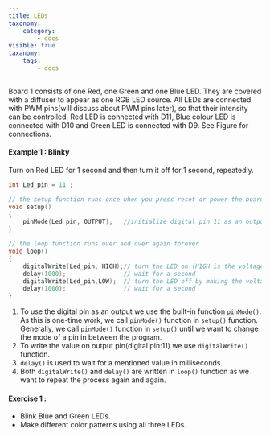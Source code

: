 ```yaml
---
title: LEDs
taxonomy:
    category:
        - docs
visible: true
taxanomy:
    tags:
        - docs
---
```


Board 1 consists of one Red, one Green and one Blue LED. They are covered with a diffuser to appear as one RGB LED source. All LEDs are connected with PWM pins(will discuss about PWM pins later),  so that their intensity can be controlled. Red LED is connected with D11, Blue colour LED is connected with D10 and Green LED is connected with D9. See Figure for connections.

#### Example 1 : Blinky
Turn on Red LED for 1 second and then turn it off for 1 second, repeatedly.  
``` c
int Led_pin = 11 ;  

// the setup function runs once when you press reset or power the board
void setup() 
{
    pinMode(Led_pin, OUTPUT);   //initialize digital pin 11 as an output
}

// the loop function runs over and over again forever
void loop()
{
    digitalWrite(Led_pin, HIGH);// turn the LED on (HIGH is the voltage level)
    delay(1000);                // wait for a second
    digitalWrite(Led_pin,LOW);  // turn the LED off by making the voltage LOW
    delay(1000);                // wait for a second
}
```
1. To use the digital pin as an output we use the built-in function ```pinMode()```. As this is one-time work, we call ```pinMode()``` function in ```setup()``` function. Generally, we call ```pinMode()``` function in ```setup()``` until we want to change the mode of a pin in between the program.
2. To write the value on output pin(digital pin:11) we use ```digitalWrite()``` function.
3. ```delay()``` is used to wait for a mentioned value in milliseconds.
4. Both ```digitalWrite()``` and ```delay()``` are written in ```loop()``` function as we want to repeat the process again and again.

#### Exercise 1 :
+ Blink Blue and Green LEDs.
+ Make different color patterns using all three LEDs. 